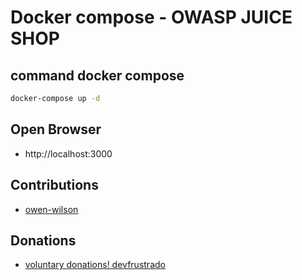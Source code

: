 # Docker compose - OWASP JUICE SHOP
## command docker compose

```sh
docker-compose up -d
```
## Open Browser

- http://localhost:3000

## Contributions

- [owen-wilson](https://github.com/owenwilson)

## Donations

- [voluntary donations! devfrustrado](https://www.paypal.com/paypalme/devfrustrado)
